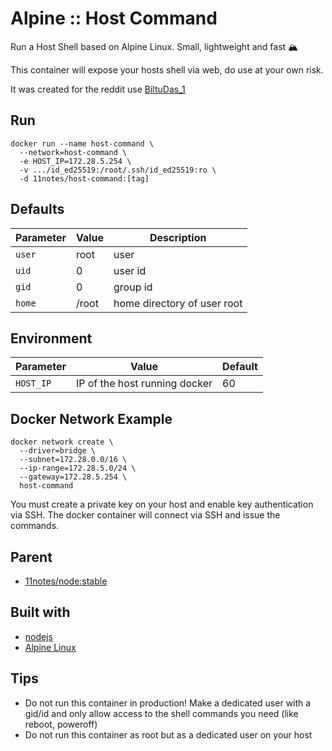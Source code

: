 # Alpine :: Host Command
Run a Host Shell based on Alpine Linux. Small, lightweight and fast 🏔️

This container will expose your hosts shell via web, do use at your own risk.

It was created for the reddit use [BiltuDas_1](https://www.reddit.com/user/BiltuDas_1)

## Run
```shell
docker run --name host-command \
  --network=host-command \
  -e HOST_IP=172.28.5.254 \
  -v .../id_ed25519:/root/.ssh/id_ed25519:ro \
  -d 11notes/host-command:[tag]
```

## Defaults
| Parameter | Value | Description |
| --- | --- | --- |
| `user` | root | user |
| `uid` | 0 | user id |
| `gid` | 0 | group id |
| `home` | /root | home directory of user root |

## Environment
| Parameter | Value | Default |
| --- | --- | --- |
| `HOST_IP` | IP of the host running docker | 60 |

## Docker Network Example
```shell
docker network create \
  --driver=bridge \
  --subnet=172.28.0.0/16 \
  --ip-range=172.28.5.0/24 \
  --gateway=172.28.5.254 \
  host-command
```

You must create a private key on your host and enable key authentication via SSH. The docker container will connect via SSH and issue the commands.


## Parent
* [11notes/node:stable](https://github.com/11notes/docker-node)

## Built with
* [nodejs](https://nodejs.org/en)
* [Alpine Linux](https://alpinelinux.org)

## Tips
* Do not run this container in production! Make a dedicated user with a gid/id and only allow access to the shell commands you need (like reboot, poweroff)
* Do not run this container as root but as a dedicated user on your host